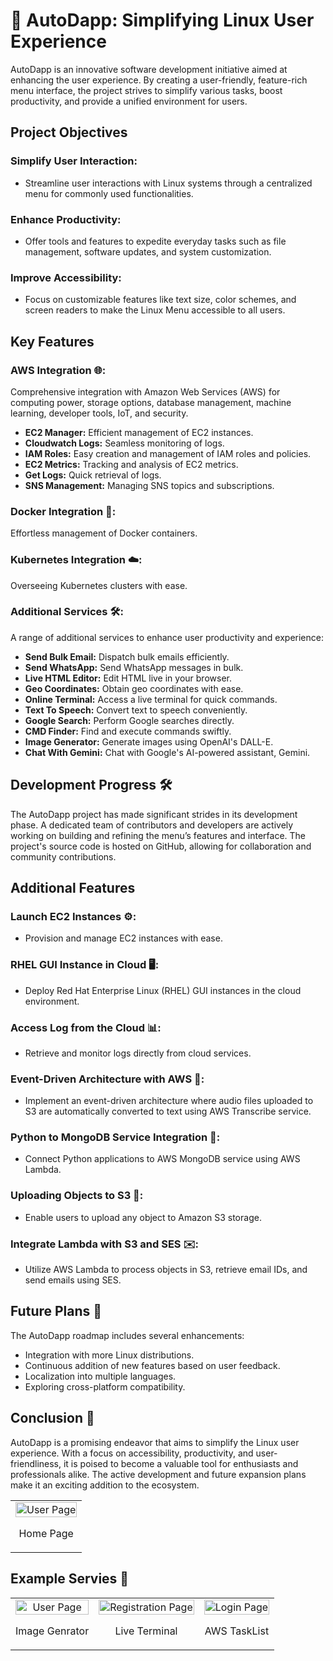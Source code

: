 # 🚀 AutoDapp: Simplifying Linux User Experience

AutoDapp is an innovative software development initiative aimed at enhancing the user experience. By creating a user-friendly, feature-rich menu interface, the project strives to simplify various tasks, boost productivity, and provide a unified environment for users.

## Project Objectives

### Simplify User Interaction:
- Streamline user interactions with Linux systems through a centralized menu for commonly used functionalities.

### Enhance Productivity:
- Offer tools and features to expedite everyday tasks such as file management, software updates, and system customization.

### Improve Accessibility:
- Focus on customizable features like text size, color schemes, and screen readers to make the Linux Menu accessible to all users.

## Key Features

### AWS Integration 🌐:
Comprehensive integration with Amazon Web Services (AWS) for computing power, storage options, database management, machine learning, developer tools, IoT, and security.
- **EC2 Manager:** Efficient management of EC2 instances.
- **Cloudwatch Logs:** Seamless monitoring of logs.
- **IAM Roles:** Easy creation and management of IAM roles and policies.
- **EC2 Metrics:** Tracking and analysis of EC2 metrics.
- **Get Logs:** Quick retrieval of logs.
- **SNS Management:** Managing SNS topics and subscriptions.

### Docker Integration 🐳:
Effortless management of Docker containers.

### Kubernetes Integration ☁️:
Overseeing Kubernetes clusters with ease.

### Additional Services 🛠️:
A range of additional services to enhance user productivity and experience:
- **Send Bulk Email:** Dispatch bulk emails efficiently.
- **Send WhatsApp:** Send WhatsApp messages in bulk.
- **Live HTML Editor:** Edit HTML live in your browser.
- **Geo Coordinates:** Obtain geo coordinates with ease.
- **Online Terminal:** Access a live terminal for quick commands.
- **Text To Speech:** Convert text to speech conveniently.
- **Google Search:** Perform Google searches directly.
- **CMD Finder:** Find and execute commands swiftly.
- **Image Generator:** Generate images using OpenAI's DALL-E.
- **Chat With Gemini:** Chat with Google's AI-powered assistant, Gemini.

## Development Progress 🛠️

The AutoDapp project has made significant strides in its development phase. A dedicated team of contributors and developers are actively working on building and refining the menu’s features and interface. The project's source code is hosted on GitHub, allowing for collaboration and community contributions.

## Additional Features

### Launch EC2 Instances ⚙️:
- Provision and manage EC2 instances with ease.

### RHEL GUI Instance in Cloud 🖥️:
- Deploy Red Hat Enterprise Linux (RHEL) GUI instances in the cloud environment.

### Access Log from the Cloud 📊:
- Retrieve and monitor logs directly from cloud services.

### Event-Driven Architecture with AWS 🎯:
- Implement an event-driven architecture where audio files uploaded to S3 are automatically converted to text using AWS Transcribe service.

### Python to MongoDB Service Integration 🐍:
- Connect Python applications to AWS MongoDB service using AWS Lambda.

### Uploading Objects to S3 📂:
- Enable users to upload any object to Amazon S3 storage.

### Integrate Lambda with S3 and SES ✉️:
- Utilize AWS Lambda to process objects in S3, retrieve email IDs, and send emails using SES.

## Future Plans 🚀

The AutoDapp roadmap includes several enhancements:
- Integration with more Linux distributions.
- Continuous addition of new features based on user feedback.
- Localization into multiple languages.
- Exploring cross-platform compatibility.

## Conclusion 🌟

AutoDapp is a promising endeavor that aims to simplify the Linux user experience. With a focus on accessibility, productivity, and user-friendliness, it is poised to become a valuable tool for enthusiasts and professionals alike. The active development and future expansion plans make it an exciting addition to the ecosystem.


<table style="width: 100%;">
  <tr>
    <td style="text-align: center;">
      <img src="https://github.com/SahilRakhaiya05/AutoDapp/assets/144577420/f4125c7c-ad55-4dd4-8536-a6255b32dc65" alt="User Page" style="width: 100%;">
      <p>Home Page</p>
    </td>
    
   
</table>

## Example Servies 🚀

<table style="width: 100%;">
  <tr>
    <td style="text-align: center;">
      <img src="https://github.com/SahilRakhaiya05/AutoDapp/assets/144577420/43b5e4b8-4d14-453a-8d86-70913fc028b6" alt="User Page" style="width: 100%;">
      <p>Image Genrator</p>
    </td>
    <td style="text-align: center;">
      <img src="https://github.com/SahilRakhaiya05/AutoDapp/assets/144577420/8c0e016b-c941-4dd1-8400-3e75c77ee4a6" alt="Registration Page" style="width: 100%;">
      <p>Live Terminal</p>
    </td>
    <td style="text-align: center;">
      <img src="https://github.com/SahilRakhaiya05/AutoDapp/assets/144577420/95b1f4b1-f783-448e-82a4-96519173dc14" alt="Login Page" style="width: 100%;">
      <p>AWS TaskList</p>
    </td> </tr>
   
</table>
